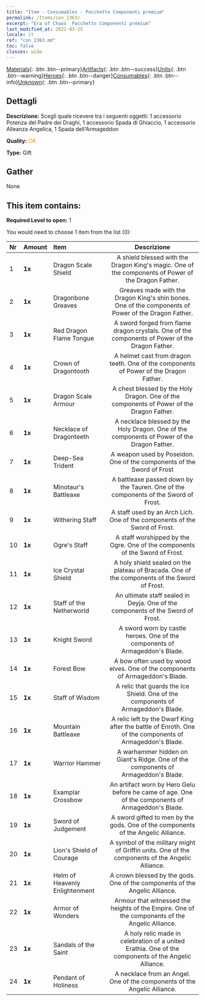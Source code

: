 ```yaml
---
title: "Item - Consumables - Pacchetto Componenti premium"
permalink: /Items/con_1363/
excerpt: "Era of Chaos  Pacchetto Componenti premium"
last_modified_at: 2021-03-25
locale: it
ref: "con_1363.md"
toc: false
classes: wide
---
```

 [Materials](/it/Items/){: .btn .btn--primary}[Artifacts](/it/Items/Artifacts/){: .btn .btn--success}[Units](/it/Items/Units/){: .btn .btn--warning}[Heroes](/it/Items/Heroes/){: .btn .btn--danger}[Consumables](/it/Items/Consumables/){: .btn .btn--info}[Unknown](/it/Items/Unknown/){: .btn .btn--primary}

## Dettagli
 **Descrizione:** Scegli quale ricevere tra i seguenti oggetti: 1 accessorio Potenza del Padre dei Draghi, 1 accessorio Spada di Ghiaccio, 1 accessorio Alleanza Angelica, 1 Spada dell'Armageddon

 **Quality:** <span style="color: #FF8C00">OK</span>

 **Type:** Gift

## Gather

  None

## This item contains:

 **Required Level to open:** 1

 You would need to choose 1 item from the list (0):

  | Nr | Amount |     Item    | Descrizione |
  |:---|:-------|:------------|:-----------:|
  | 1 |  **1x** | Dragon Scale Shield | A shield blessed with the Dragon King's magic. One of the components of Power of the Dragon Father.  | 
  | 2 |  **1x** | Dragonbone Greaves | Greaves made with the Dragon King's shin bones. One of the components of Power of the Dragon Father.  | 
  | 3 |  **1x** | Red Dragon Flame Tongue | A sword forged from flame dragon crystals. One of the components of Power of the Dragon Father.  | 
  | 4 |  **1x** | Crown of Dragontooth | A helmet cast from dragon teeth. One of the components of Power of the Dragon Father.  | 
  | 5 |  **1x** | Dragon Scale Armour | A chest blessed by the Holy Dragon. One of the components of Power of the Dragon Father.  | 
  | 6 |  **1x** | Necklace of Dragonteeth | A necklace blessed by the Holy Dragon. One of the components of Power of the Dragon Father.  | 
  | 7 |  **1x** | Deep-Sea Trident | A weapon used by Poseidon. One of the components of the Sword of Frost  | 
  | 8 |  **1x** | Minotaur's Battleaxe | A battleaxe passed down by the Tauren. One of the components of the Sword of Frost.  | 
  | 9 |  **1x** | Withering Staff | A staff used by an Arch Lich. One of the components of the Sword of Frost.  | 
  | 10 |  **1x** | Ogre's Staff | A staff worshipped by the Ogre. One of the components of the Sword of Frost.  | 
  | 11 |  **1x** | Ice Crystal Shield | A holy shield sealed on the plateau of Bracada. One of the components of the Sword of Frost.  | 
  | 12 |  **1x** | Staff of the Netherworld | An ultimate staff sealed in Deyja. One of the components of the Sword of Frost.  | 
  | 13 |  **1x** | Knight Sword | A sword worn by castle heroes. One of the components of Armageddon's Blade.  | 
  | 14 |  **1x** | Forest Bow | A bow often used by wood elves. One of the components of Armageddon's Blade.  | 
  | 15 |  **1x** | Staff of Wisdom | A relic that guards the Ice Shield. One of the components of Armageddon's Blade.  | 
  | 16 |  **1x** | Mountain Battleaxe | A relic left by the Dwarf King after the battle of Enroth. One of the components of Armageddon's Blade.  | 
  | 17 |  **1x** | Warrior Hammer | A warhammer hidden on Giant's Ridge. One of the components of Armageddon's Blade.  | 
  | 18 |  **1x** | Examplar Crossbow | An artifact worn by Hero Gelu before he came of age. One of the components of Armageddon's Blade.  | 
  | 19 |  **1x** | Sword of Judgement | A sword gifted to men by the gods. One of the components of the Angelic Alliance.  | 
  | 20 |  **1x** | Lion's Shield of Courage | A symbol of the military might of Griffin units. One of the components of the Angelic Alliance.  | 
  | 21 |  **1x** | Helm of Heavenly Enlightenment | A crown blessed by the gods. One of the components of the Angelic Alliance.  | 
  | 22 |  **1x** | Armor of Wonders | Armour that witnessed the heights of the Empire. One of the components of the Angelic Alliance.  | 
  | 23 |  **1x** | Sandals of the Saint | A holy relic made in celebration of a united Erathia. One of the components of the Angelic Alliance.  | 
  | 24 |  **1x** | Pendant of Holiness | A necklace from an Angel. One of the components of the Angelic Alliance.  | 
